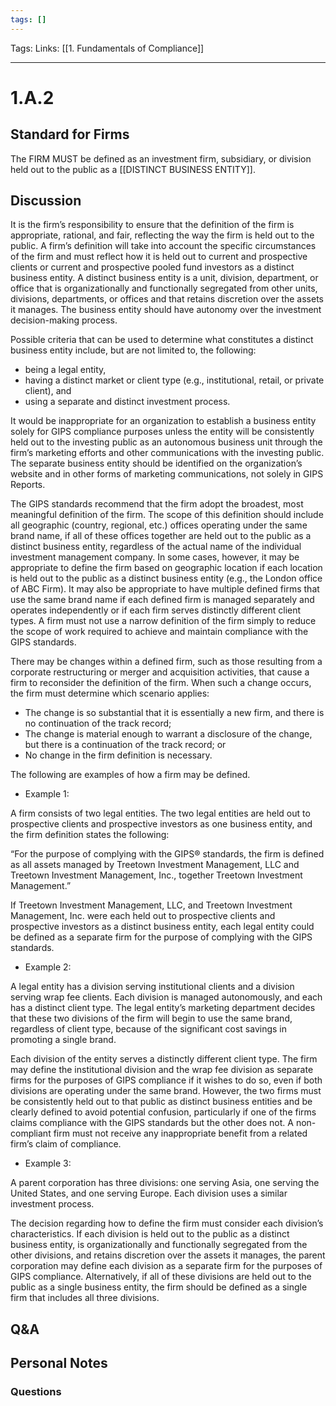```yaml
---
tags: []
---
```

Tags: 
Links: [[1. Fundamentals of Compliance]]
___
# 1.A.2
## Standard for Firms
The FIRM MUST be defined as an investment firm, subsidiary, or division held out to the public as a [[DISTINCT BUSINESS ENTITY]].

## Discussion
It is the firm’s responsibility to ensure that the definition of the firm is appropriate, rational, and fair, reflecting the way the firm is held out to the public. A firm’s definition will take into account the specific circumstances of the firm and must reflect how it is held out to current and prospective clients or current and prospective pooled fund investors as a distinct business entity. A distinct business entity is a unit, division, department, or office that is organizationally and functionally segregated from other units, divisions, departments, or offices and that retains discretion over the assets it manages. The business entity should have autonomy over the investment decision-making process.

Possible criteria that can be used to determine what constitutes a distinct business entity include, but are not limited to, the following:

- being a legal entity,
- having a distinct market or client type (e.g., institutional, retail, or private client), and
- using a separate and distinct investment process.

It would be inappropriate for an organization to establish a business entity solely for GIPS compliance purposes unless the entity will be consistently held out to the investing public as an autonomous business unit through the firm’s marketing efforts and other communications with the investing public. The separate business entity should be identified on the organization’s website and in other forms of marketing communications, not solely in GIPS Reports.

The GIPS standards recommend that the firm adopt the broadest, most meaningful definition of the firm. The scope of this definition should include all geographic (country, regional, etc.) offices operating under the same brand name, if all of these offices together are held out to the public as a distinct business entity, regardless of the actual name of the individual investment management company. In some cases, however, it may be appropriate to define the firm based on geographic location if each location is held out to the public as a distinct business entity (e.g., the London office of ABC Firm). It may also be appropriate to have multiple defined firms that use the same brand name if each defined firm is managed separately and operates independently or if each firm serves distinctly different client types. A firm must not use a narrow definition of the firm simply to reduce the scope of work required to achieve and maintain compliance with the GIPS standards.

There may be changes within a defined firm, such as those resulting from a corporate restructuring or merger and acquisition activities, that cause a firm to reconsider the definition of the firm. When such a change occurs, the firm must determine which scenario applies:

- The change is so substantial that it is essentially a new firm, and there is no continuation of the track record;
- The change is material enough to warrant a disclosure of the change, but there is a continuation of the track record; or
- No change in the firm definition is necessary.

The following are examples of how a firm may be defined.

- Example 1:

A firm consists of two legal entities. The two legal entities are held out to prospective clients and prospective investors as one business entity, and the firm definition states the following:

“For the purpose of complying with the GIPS® standards, the firm is defined as all assets managed by Treetown Investment Management, LLC and Treetown Investment Management, Inc., together Treetown Investment Management.”

If Treetown Investment Management, LLC, and Treetown Investment Management, Inc. were each held out to prospective clients and prospective investors as a distinct business entity, each legal entity could be defined as a separate firm for the purpose of complying with the GIPS standards.

- Example 2:

A legal entity has a division serving institutional clients and a division serving wrap fee clients. Each division is managed autonomously, and each has a distinct client type. The legal entity’s marketing department decides that these two divisions of the firm will begin to use the same brand, regardless of client type, because of the significant cost savings in promoting a single brand.

Each division of the entity serves a distinctly different client type. The firm may define the institutional division and the wrap fee division as separate firms for the purposes of GIPS compliance if it wishes to do so, even if both divisions are operating under the same brand. However, the two firms must be consistently held out to that public as distinct business entities and be clearly defined to avoid potential confusion, particularly if one of the firms claims compliance with the GIPS standards but the other does not. A non-compliant firm must not receive any inappropriate benefit from a related firm’s claim of compliance.

- Example 3:

A parent corporation has three divisions: one serving Asia, one serving the United States, and one serving Europe. Each division uses a similar investment process.

The decision regarding how to define the firm must consider each division’s characteristics. If each division is held out to the public as a distinct business entity, is organizationally and functionally segregated from the other divisions, and retains discretion over the assets it manages, the parent corporation may define each division as a separate firm for the purposes of GIPS compliance. Alternatively, if all of these divisions are held out to the public as a single business entity, the firm should be defined as a single firm that includes all three divisions.
## Q&A

## Personal Notes

### Questions